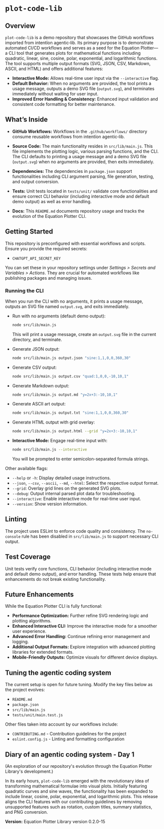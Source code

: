# `plot-code-lib`

## Overview

`plot-code-lib` is a demo repository that showcases the GitHub workflows imported from intentïon agentic‑lib. Its primary purpose is to demonstrate automated CI/CD workflows and serves as a seed for the Equation Plotter—a CLI tool that generates plots for mathematical functions including quadratic, linear, sine, cosine, polar, exponential, and logarithmic functions. The tool supports multiple output formats (SVG, JSON, CSV, Markdown, ASCII, and HTML) and offers additional features:

- **Interactive Mode:** Allows real-time user input via the `--interactive` flag.
- **Default Behavior:** When no arguments are provided, the tool prints a usage message, outputs a demo SVG file (`output.svg`), and terminates immediately without waiting for user input.
- **Improved Error Handling & Consistency:** Enhanced input validation and consistent code formatting for better maintenance.

## What’s Inside

- **GitHub Workflows:**
  Workflows in the `.github/workflows/` directory consume reusable workflows from intentïon agentic‑lib.

- **Source Code:**
  The main functionality resides in `src/lib/main.js`. This file implements the plotting logic, various parsing functions, and the CLI. The CLI defaults to printing a usage message and a demo SVG file (`output.svg`) when no arguments are provided, then exits immediately.

- **Dependencies:**
  The dependencies in `package.json` support functionalities including CLI argument parsing, file generation, testing, and output conversion.

- **Tests:**
  Unit tests located in `tests/unit/` validate core functionalities and ensure correct CLI behavior (including interactive mode and default demo output) as well as error handling.

- **Docs:**
  This `README.md` documents repository usage and tracks the evolution of the Equation Plotter CLI.

## Getting Started

This repository is preconfigured with essential workflows and scripts. Ensure you provide the required secrets:
- `CHATGPT_API_SECRET_KEY`

You can set these in your repository settings under *Settings > Secrets and Variables > Actions*. They are crucial for automated workflows like publishing packages and managing issues.

### Running the CLI

When you run the CLI with no arguments, it prints a usage message, outputs an SVG file named `output.svg`, and exits immediately.

- Run with no arguments (default demo output):
  ```bash
  node src/lib/main.js
  ```
  This will print a usage message, create an `output.svg` file in the current directory, and terminate.

- Generate JSON output:
  ```bash
  node src/lib/main.js output.json "sine:1,1,0,0,360,30"
  ```

- Generate CSV output:
  ```bash
  node src/lib/main.js output.csv "quad:1,0,0,-10,10,1"
  ```

- Generate Markdown output:
  ```bash
  node src/lib/main.js output.md "y=2x+3:-10,10,1"
  ```

- Generate ASCII art output:
  ```bash
  node src/lib/main.js output.txt "sine:1,1,0,0,360,30"
  ```

- Generate HTML output with grid overlay:
  ```bash
  node src/lib/main.js output.html --grid "y=2x+3:-10,10,1"
  ```

- **Interactive Mode:**
  Engage real-time input with:
  ```bash
  node src/lib/main.js --interactive
  ```
  You will be prompted to enter semicolon-separated formula strings.

Other available flags:

- `--help` or `-h`: Display detailed usage instructions.
- `--json`, `--csv`, `--ascii`, `--md`, `--html`: Select the respective output format.
- `--grid`: Overlay grid lines on the generated SVG plots.
- `--debug`: Output internal parsed plot data for troubleshooting.
- `--interactive`: Enable interactive mode for real-time user input.
- `--version`: Show version information.

## Linting

The project uses ESLint to enforce code quality and consistency. The `no-console` rule has been disabled in `src/lib/main.js` to support necessary CLI output.

## Test Coverage

Unit tests verify core functions, CLI behavior (including interactive mode and default demo output), and error handling. These tests help ensure that enhancements do not break existing functionality.

## Future Enhancements

While the Equation Plotter CLI is fully functional:

- **Performance Optimization:** Further refine SVG rendering logic and plotting algorithms.
- **Enhanced Interactive CLI:** Improve the interactive mode for a smoother user experience.
- **Advanced Error Handling:** Continue refining error management and logging.
- **Additional Output Formats:** Explore integration with advanced plotting libraries for extended formats.
- **Mobile-Friendly Outputs:** Optimize visuals for different device displays.

## Tuning the agentic coding system

The current setup is open for future tuning. Modify the key files below as the project evolves:

- `README.md`
- `package.json`
- `src/lib/main.js`
- `tests/unit/main.test.js`

Other files taken into account by our workflows include:

- `CONTRIBUTING.md` - Contribution guidelines for the project
- `eslint.config.js` - Linting and formatting configuration

## Diary of an agentic coding system - Day 1

(An exploration of our repository's evolution through the Equation Plotter Library's development.)

In its early hours, `plot-code-lib` emerged with the revolutionary idea of transforming mathematical formulae into visual plots. Initially featuring quadratic curves and sine waves, the functionality has been expanded to include linear, cosine, polar, exponential, and logarithmic plots. This release aligns the CLI features with our contributing guidelines by removing unsupported features such as rotation, custom titles, summary statistics, and PNG conversion.

**Version:** Equation Plotter Library version 0.2.0-15
